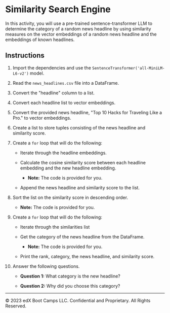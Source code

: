 # Similarity Search Engine

In this activity, you will use a pre-trained sentence-transformer LLM to determine the category of a random news headline by using similarity measures on the vector embeddings of a random news headline and the embeddings of known headlines.

## Instructions

1. Import the dependencies and use the `SentenceTransformer('all-MiniLM-L6-v2')` model.

2. Read the `news_headlines.csv` file into a DataFrame.

3. Convert the "headline" column to a list.

4. Convert each headline list to vector embeddings.

5. Convert the provided news headline, "Top 10 Hacks for Traveling Like a Pro." to vector embeddings.

6. Create a list to store tuples consisting of the news headline and similarity score.

7. Create a `for` loop that will do the following:

    * Iterate through the headline embeddings.

    * Calculate the cosine similarity score between each headline embedding and the new headline embedding.

        * **Note:** The code is provided for you.

    * Append the news headline and similarity score to the list.

8. Sort the list on the similarity score in descending order.

    * **Note:** The code is provided for you.

9. Create a `for` loop that will do the following:

    * Iterate through the similarities list

    * Get the category of the news headline from the DataFrame.

        * **Note:** The code is provided for you.

    * Print the rank, category, the news headline, and similarity score.


10. Answer the following questions.

    * **Question 1:** What category is the new headline?

    * **Question 2:** Why did you choose this category?

---

© 2023 edX Boot Camps LLC. Confidential and Proprietary. All Rights Reserved.
